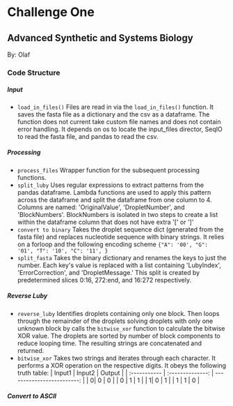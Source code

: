 # Challenge One
## Advanced Synthetic and Systems Biology
By: Olaf

### Code Structure
##### Input
*  `load_in_files()` 
Files are read in via the `load_in_files()` function. It saves the fasta file as a dictionary and the csv as a dataframe. The function does not current take custom file names and does not contain error handling. It depends on os to locate the input_files director, SeqIO to read the fasta file, and pandas to read the csv. 
##### Processing
* `process_files`
  Wrapper function for the subsequent processing functions. 
* `split_luby`
Uses regular expressions to extract patterns from the pandas dataframe. Lambda functions are used to apply this pattern across the dataframe and split the dataframe from one column to 4.
Columns are named: 'OriginalValue', 'DropletNumber', and 'BlockNumbers'. BlockNumbers is isolated in two steps to create a list within the dataframe column that does not have extra '[' or ']'
* `convert to binary`
Takes the droplet sequence dict (generated from the fasta file) and replaces nucleotide sequence with binary strings. It relies on a forloop and the following encoding scheme `{"A": '00', "G": '01', "T": '10', "C": '11', }`
* `split_fasta`
Takes the binary dictionary and renames the keys to just the number. Each key's value is replaced with a list containing 'LubyIndex', 'ErrorCorrection', and 'DropletMessage.' This split is created by predetermined slices 0:16, 272:end, and 16:272 respectively.
##### Reverse Luby
* `reverse_luby`
Identifies droplets containing only one block. Then loops through the remainder of the droplets solving droplets with only one unknown block by calls the `bitwise_xor` function to calculate the bitwise XOR value. The droplets are sorted by number of block components to reduce looping time. The resulting strings are concatenated and returned. 
* `bitwise_xor`
Takes two strings and iterates through each character. It performs a XOR operation on the respective digits. It obeys the following truth table:
  | Input1         | Input2         | Output                      |
| :----------- | :--------------: | -------------------------: |
| 0| 0 | 0  |
| 0    | 1   | 1 |
| 1| 0 | 1  |
| 1    | 1   | 0 |
##### Convert to ASCII






